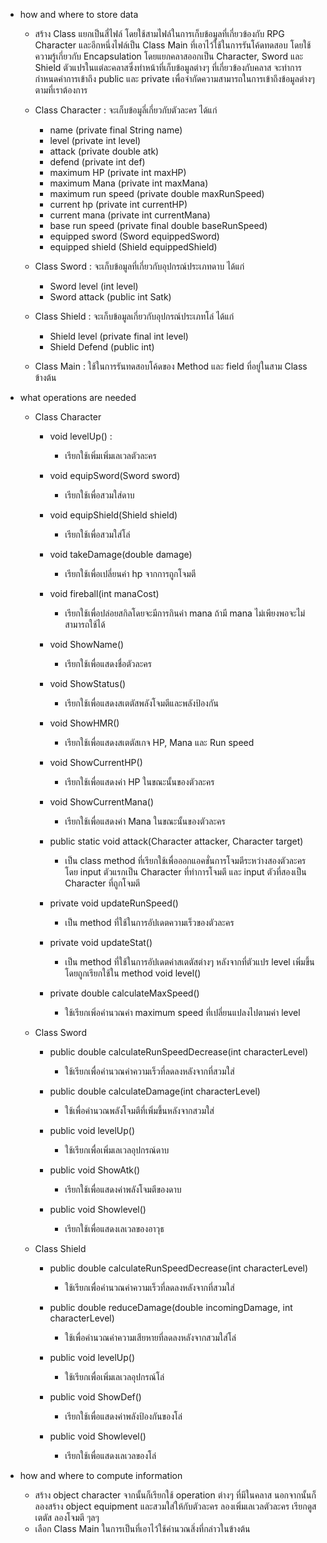 - how and where to store data

    -   สร้าง Class แยกเป็นสี่ไฟล์ โดยใช้สามไฟล์ในการเก็บข้อมูลที่เกี่ยวข้องกับ RPG Character และอีกหนึ่งไฟล์เป็น Class Main ที่เอาไว้ใช้ในการรันโค้ดทดสอบ โดยใช้ความรู้เกี่ยวกับ Encapsulation โดยแยกคลาสออกเป็น Character, Sword และ Shield ตัวแปรในแต่ละคลาสซึ่งทำหน้าที่เก็บข้อมูลต่างๆ ที่เกี่ยวข้องกับคลาส 
จะทำการกำหนดค่าการเข้าถึง public และ private เพื่อจำกัดความสามารถในการเข้าถึงข้อมูลต่างๆ ตามที่เราต้องการ
  - Class Character : จะเก็บข้อมูลี่เกี่ยวกับตัวละคร ได้แก่
  
    - name (private final String name)
    - level (private int level)
    - attack (private double atk)
    - defend (private int def)
    - maximum HP (private int maxHP)
    - maximum Mana (private int maxMana)
    - maximum run speed (private double maxRunSpeed)
    - current hp (private int currentHP)
    - current mana (private int currentMana)
    - base run speed (private final double baseRunSpeed)
    - equipped sword (Sword equippedSword)
    - equipped shield (Shield equippedShield)
  - Class Sword : จะเก็บข้อมูลที่เกี่ยวกับอุปกรณ์ประเภทดาบ ได้แก่
    
    - Sword level (int level)
    - Sword attack (public int Satk)
  - Class Shield : จะเก็บข้อมูลเกี่ยวกับอุปกรณ์ประเภทโล่ ได้แก่

    - Shield level (private final int level)
    - Shield Defend (public int)
  - Class Main : ใช้ในการรันทดสอบโค้ดของ Method และ field ที่อยู่ในสาม Class ข้างต้น  
- what operations are needed
  
  - Class Character

    - void levelUp() :
      
      - เรียกใช้เพิ่มเพิ่มเลเวลตัวละคร
    - void equipSword(Sword sword)
  
      - เรียกใช้เพื่อสวมใส่ดาบ
    - void equipShield(Shield shield)

      - เรียกใช้เพื่อสวมใส่โล่
    - void takeDamage(double damage)

      - เรียกใช้เพื่อเปลี่ยนค่า hp จากการถูกโจมตี
    - void fireball(int manaCost)

      - เรียกใช้เพื่อปล่อยสกิลโดยจะมีการกินค่า mana ถ้ามี mana ไม่เพียงพอจะไม่สามารถใช้ได้
    - void ShowName()

      - เรียกใช้เพื่อแสดงชื่อตัวละคร
    - void ShowStatus()

      - เรียกใช้เพื่อแสดงสเตตัสพลังโจมตีและพลังป้องกัน
    - void ShowHMR()

      - เรียกใช้เพื่อแสดงสเตตัสเกจ HP, Mana และ Run speed
    - void ShowCurrentHP()

      - เรียกใช้เพื่อแสดงค่า HP ในขณะนั้นของตัวละคร
    - void ShowCurrentMana()

      - เรียกใช้เพื่อแสดงค่า Mana ในขณะนั้นของตัวละคร
    - public static void attack(Character attacker, Character target)

      - เป็น class method ที่เรียกใช้เพื่อออกแอคชั่นการโจมตีระหว่างสองตัวละคร โดย input ตัวแรกเป็น Character ที่ทำการโจมตี และ input ตัวที่สองเป็น Character ที่ถูกโจมตี
    - private void updateRunSpeed()

      - เป็น method ที่ใช้ในการอัปเดตความเร็วของตัวละคร
    - private void updateStat()

      - เป็น method ที่ใช้ในการอัปเดตค่าสเตตัสต่างๆ หลังจากที่ตัวแปร level เพิ่มขึ้น โดยถูกเรียกใช้ใน method void level()
    - private double calculateMaxSpeed()

      - ใช้เรียกเพิ่อคำนวณค่า maximum speed ที่เปลี่ยนแปลงไปตามค่า level
  - Class Sword

    - public double calculateRunSpeedDecrease(int characterLevel)

      - ใช้เรียกเพื่อคำนวณค่าความเร็วที่ลดลงหลังจากที่สวมใส่
    - public double calculateDamage(int characterLevel)

      - ใช้เพื่อคำนวณพลังโจมตีที่เพิ่มขึ้นหลังจากสวมใส่
    
    - public void levelUp()
      
      - ใช้เรียกเพื่อเพิ่มเลเวลอุปกรณ์ดาบ
    
    - public void ShowAtk()
      
      - เรียกใช้เพื่อแสดงค่าพลังโจมตีของดาบ 
    
    - public void Showlevel()

      - เรียกใช้เพื่อแสดงเลเวลของอาวุธ
  - Class  Shield

    - public double calculateRunSpeedDecrease(int characterLevel)

      - ใช้เรียกเพื่อคำนวณค่าความเร็วที่ลดลงหลังจากที่สวมใส่
    -  public double reduceDamage(double incomingDamage, int characterLevel)

       - ใช้เพื่อคำนวณค่าความเสียหายที่ลดลงหลังจากสวมใส่โล่

    - public void levelUp()

      - ใช้เรียกเพื่อเพิ่มเลเวลอุปกรณ์โล่

    - public void ShowDef()

      - เรียกใช้เพื่อแสดงค่าพลังป้องกันของโล่
      
    - public void Showlevel()

      - เรียกใช้เพื่อแสดงเลเวลของโล่

- how and where to compute information
  
  - สร้าง object character จากนั้นก็เรียกใช้ 
operation ต่างๆ ที่มีในคลาส นอกจากนั้นก็ลองสร้าง object equipment และสวมใส่ให้กับตัวละคร ลองเพิ่มเลเวลตัวละคร เรียกดูสเตตัส ลองโจมตี ๆลๆ
  - เลือก Class Main ในการเป็นที่เอาไว้ใช้คำนวณสิ่งที่กล่าวในข้างต้น


